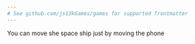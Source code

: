 ```yaml
---
# See github.com/js13kGames/games for supported frontmatter
---
```

You can move she space ship just by moving the phone